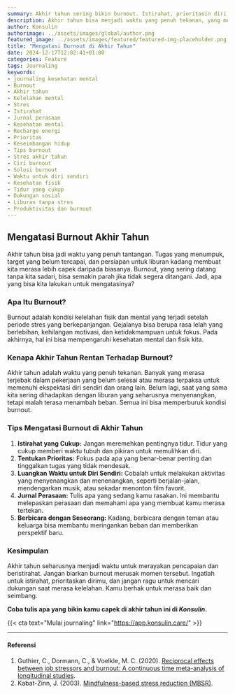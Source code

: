 ```yaml
---
summary: Akhir tahun sering bikin burnout. Istirahat, prioritasin diri, dan tulis perasaan kamu di Konsulin untuk recharge energi dan atasi stres.
description: Akhir tahun bisa menjadi waktu yang penuh tekanan, yang memicu burnout akibat tugas yang menumpuk dan ekspektasi yang tinggi. Untuk mengatasi burnout, penting untuk istirahat yang cukup, menentukan prioritas, dan memberi waktu untuk diri sendiri. Menulis jurnal tentang perasaan juga bisa menjadi cara yang efektif untuk melepaskan stres. Jangan ragu untuk mencari dukungan dari orang terdekat jika merasa kelelahan. Ingat, kamu berhak merasa baik dan seimbang. Coba tulis apa yang bikin kamu capek di akhir tahun ini di Konsulin untuk meredakan burnout dan recharge energi.
author: Konsulin
authorimage: ../assets/images/global/author.png
featured_image: ../assets/images/featured/featured-img-placeholder.png
title: "Mengatasi Burnout di Akhir Tahun"
date: 2024-12-17T12:02:41+01:00
categories: Feature
tags: Journaling
keywords:
- journaling kesehatan mental
- Burnout
- Akhir tahun
- Kelelahan mental
- Stres
- Istirahat
- Jurnal perasaan
- Kesehatan mental
- Recharge energi
- Prioritas
- Keseimbangan hidup
- Tips burnout
- Stres akhir tahun
- Ciri burnout
- Solusi burnout
- Waktu untuk diri sendiri
- Kesehatan fisik
- Tidur yang cukup
- Dukungan sosial
- Liburan tanpa stres
- Produktivitas dan burnout
---
```


## Mengatasi Burnout Akhir Tahun

Akhir tahun bisa jadi waktu yang penuh tantangan. Tugas yang menumpuk, target yang belum tercapai, dan persiapan untuk liburan kadang membuat kita merasa lebih capek daripada biasanya. Burnout, yang sering datang tanpa kita sadari, bisa semakin parah jika tidak segera ditangani. Jadi, apa yang bisa kita lakukan untuk mengatasinya?

### Apa Itu Burnout?

Burnout adalah kondisi kelelahan fisik dan mental yang terjadi setelah periode stres yang berkepanjangan. Gejalanya bisa berupa rasa lelah yang berlebihan, kehilangan motivasi, dan ketidakmampuan untuk fokus. Pada akhirnya, hal ini bisa mempengaruhi kesehatan mental dan fisik kita.

### Kenapa Akhir Tahun Rentan Terhadap Burnout?

Akhir tahun adalah waktu yang penuh tekanan. Banyak yang merasa terjebak dalam pekerjaan yang belum selesai atau merasa terpaksa untuk memenuhi ekspektasi diri sendiri dan orang lain. Belum lagi, saat yang sama kita sering dihadapkan dengan liburan yang seharusnya menyenangkan, tetapi malah terasa menambah beban. Semua ini bisa memperburuk kondisi burnout.

### Tips Mengatasi Burnout di Akhir Tahun

1. **Istirahat yang Cukup:** Jangan meremehkan pentingnya tidur. Tidur yang cukup memberi waktu tubuh dan pikiran untuk memulihkan diri.
2. **Tentukan Prioritas:** Fokus pada apa yang benar-benar penting dan tinggalkan tugas yang tidak mendesak.
3. **Luangkan Waktu untuk Diri Sendiri:** Cobalah untuk melakukan aktivitas yang menyenangkan dan menenangkan, seperti berjalan-jalan, mendengarkan musik, atau sekadar menonton film favorit.
4. **Jurnal Perasaan:** Tulis apa yang sedang kamu rasakan. Ini membantu melepaskan perasaan dan memahami apa yang membuat kamu merasa tertekan.
5. **Berbicara dengan Seseorang:** Kadang, berbicara dengan teman atau keluarga bisa membantu meringankan beban dan memberikan perspektif baru.

### Kesimpulan

Akhir tahun seharusnya menjadi waktu untuk merayakan pencapaian dan beristirahat. Jangan biarkan burnout merusak momen tersebut. Ingatlah untuk istirahat, prioritaskan dirimu, dan jangan ragu untuk mencari dukungan saat merasa kelelahan. Kamu berhak untuk merasa baik dan seimbang.

**Coba tulis apa yang bikin kamu capek di akhir tahun ini di *Konsulin*.**

{{< cta text="Mulai journaling" link="https://app.konsulin.care/" >}}

---

#### Referensi

1. Guthier, C., Dormann, C., & Voelkle, M. C. (2020). [Reciprocal effects between job stressors and burnout: A continuous time meta-analysis of longitudinal studies](https://psycnet.apa.org/record/2020-79091-001).
1. Kabat-Zinn, J. (2003). [Mindfulness-based stress reduction (MBSR)](https://www.proquest.com/openview/fef538e3ed2210c1201ef2a946faed43/1?pq-origsite=gscholar&cbl=29080).
